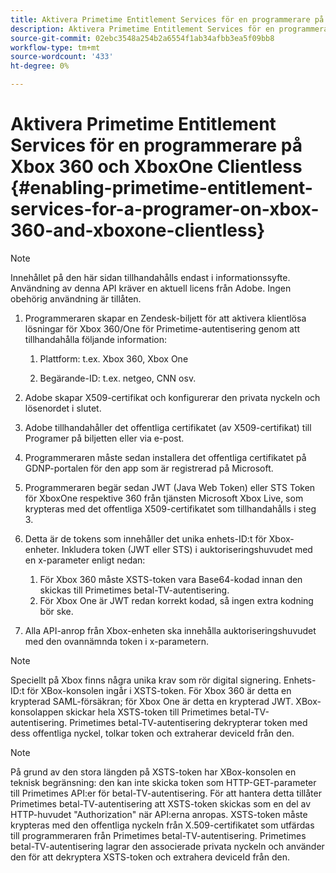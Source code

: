 ```yaml
---
title: Aktivera Primetime Entitlement Services för en programmerare på Xbox 360 och XboxOne Clientless
description: Aktivera Primetime Entitlement Services för en programmerare på Xbox 360 och XboxOne Clientless
source-git-commit: 02ebc3548a254b2a6554f1ab34afbb3ea5f09bb8
workflow-type: tm+mt
source-wordcount: '433'
ht-degree: 0%

---
```


# Aktivera Primetime Entitlement Services för en programmerare på Xbox 360 och XboxOne Clientless {#enabling-primetime-entitlement-services-for-a-programer-on-xbox-360-and-xboxone-clientless}

>[!NOTE]
>
>Innehållet på den här sidan tillhandahålls endast i informationssyfte. Användning av denna API kräver en aktuell licens från Adobe. Ingen obehörig användning är tillåten.




1. Programmeraren skapar en Zendesk-biljett för att aktivera klientlösa lösningar för Xbox 360/One för Primetime-autentisering genom att tillhandahålla följande information:

   1. Plattform: t.ex. Xbox 360, Xbox One

   1. Begärande-ID: t.ex. netgeo, CNN osv.

1. Adobe skapar X509-certifikat och konfigurerar den privata nyckeln och lösenordet i slutet.

1. Adobe tillhandahåller det offentliga certifikatet (av X509-certifikat) till Programer på biljetten eller via e-post.

1. Programmeraren måste sedan installera det offentliga certifikatet på GDNP-portalen för den app som är registrerad på Microsoft.

1. Programmeraren begär sedan JWT (Java Web Token) eller STS Token för XboxOne respektive 360 från tjänsten Microsoft Xbox Live, som krypteras med det offentliga X509-certifikatet som tillhandahålls i steg 3.

1. Detta är de tokens som innehåller det unika enhets-ID:t för Xbox-enheter. Inkludera token (JWT eller STS) i auktoriseringshuvudet med en x-parameter enligt nedan:

   1. För Xbox 360 måste XSTS-token vara Base64-kodad innan den skickas till Primetimes betal-TV-autentisering.
   1. För Xbox One är JWT redan korrekt kodad, så ingen extra kodning bör ske.

1. Alla API-anrop från Xbox-enheten ska innehålla auktoriseringshuvudet med den ovannämnda token i x-parametern.



>[!NOTE]
>
>Speciellt på Xbox finns några unika krav som rör digital signering. Enhets-ID:t för XBox-konsolen ingår i XSTS-token.  För Xbox 360 är detta en krypterad SAML-försäkran; för Xbox One är detta en krypterad JWT. XBox-konsolappen skickar hela XSTS-token till Primetimes betal-TV-autentisering. Primetimes betal-TV-autentisering dekrypterar token med dess offentliga nyckel, tolkar token och extraherar deviceId från den.

>[!NOTE]
>
>På grund av den stora längden på XSTS-token har XBox-konsolen en teknisk begränsning: den kan inte skicka token som HTTP-GET-parameter till Primetimes API:er för betal-TV-autentisering. För att hantera detta tillåter Primetimes betal-TV-autentisering att XSTS-token skickas som en del av HTTP-huvudet &quot;Authorization&quot; när API:erna anropas. XSTS-token måste krypteras med den offentliga nyckeln från X.509-certifikatet som utfärdas till programmeraren från Primetimes betal-TV-autentisering. Primetimes betal-TV-autentisering lagrar den associerade privata nyckeln och använder den för att dekryptera XSTS-token och extrahera deviceId från den.
